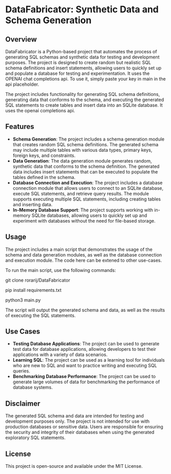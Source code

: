 # DataFabricator: Synthetic Data and Schema Generation

## Overview

DataFabricator is a Python-based project that automates the process of generating SQL schemas and synthetic data for testing and development purposes. The project is designed to create random but realistic SQL schema definitions and insert statements, allowing users to quickly set up and populate a database for testing and experimentation. It uses the OPENAI chat completions api. To use it, simply paste your key in main in the api placeholder.

The project includes functionality for generating SQL schema definitions, generating data that conforms to the schema, and executing the generated SQL statements to create tables and insert data into an SQLite database. It uses the openai completions api.

## Features
- **Schema Generation**: The project includes a schema generation module that creates random SQL schema definitions. The generated schema may include multiple tables with various data types, primary keys, foreign keys, and constraints.
- **Data Generation**: The data generation module generates random, synthetic data that conforms to the schema definition. The generated data includes insert statements that can be executed to populate the tables defined in the schema.
- **Database Connection and Execution**: The project includes a database connection module that allows users to connect to an SQLite database, execute SQL statements, and retrieve query results. The module supports executing multiple SQL statements, including creating tables and inserting data.
- **In-Memory Database Support**: The project supports working with in-memory SQLite databases, allowing users to quickly set up and experiment with databases without the need for file-based storage.

## Usage
The project includes a main script that demonstrates the usage of the schema and data generation modules, as well as the database connection and execution module. The code here can be extened to other use-cases.

To run the main script, use the following commands:

git clone rorarij/DataFabricator

pip install requirements.txt

python3 main.py

The script will output the generated schema and data, as well as the results of executing the SQL statements.

## Use Cases
- **Testing Database Applications**: The project can be used to generate test data for database applications, allowing developers to test their applications with a variety of data scenarios.
- **Learning SQL**: The project can be used as a learning tool for individuals who are new to SQL and want to practice writing and executing SQL queries.
- **Benchmarking Database Performance**: The project can be used to generate large volumes of data for benchmarking the performance of database systems.

## Disclaimer
The generated SQL schema and data are intended for testing and development purposes only. The project is not intended for use with production databases or sensitive data. Users are responsible for ensuring the security and integrity of their databases when using the generated exploratory SQL statements.

## License
This project is open-source and available under the MIT License.
